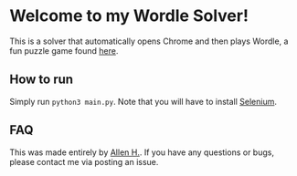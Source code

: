 # Welcome to my Wordle Solver!
This is a solver that automatically opens Chrome and then plays Wordle, a fun puzzle game found [here](https://www.powerlanguage.co.uk/wordle/).

## How to run
Simply run ```python3 main.py```. Note that you will have to install [Selenium](https://www.selenium.dev/).

## FAQ
This was made entirely by [Allen H.](https://github.com/allenh9999). If you have any questions or bugs, please contact me via posting an issue.
